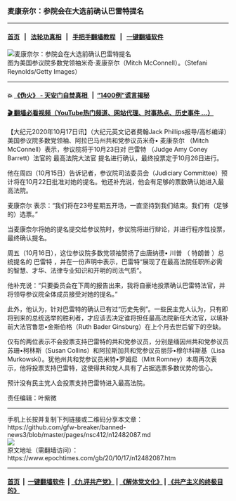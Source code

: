 ### 麦康奈尔：参院会在大选前确认巴雷特提名
------------------------

#### [首页](https://github.com/gfw-breaker/banned-news3/blob/master/README.md) &nbsp;&nbsp;|&nbsp;&nbsp; [法轮功真相](https://github.com/begood0513/basic/blob/master/README.md)  &nbsp;&nbsp;|&nbsp;&nbsp; [手把手翻墙教程](https://github.com/gfw-breaker/guides/wiki)  &nbsp;&nbsp;|&nbsp;&nbsp; [一键翻墙软件](https://github.com/gfw-breaker/nogfw/blob/master/README.md)  



<div><img alt="麦康奈尔：参院会在大选前确认巴雷特提名" class="attachment-djy_600_400 size-djy_600_400 wp-post-image" src="https://i.epochtimes.com/assets/uploads/2020/07/GettyImages-1223644841-1-600x400.jpg"/>
<div class="caption">
 图为美国参议院多数党领袖米奇·麦康奈尔（Mitch McConnell）。（Stefani Reynolds/Getty Images）
</div></div><hr/>

#### 💥 [《伪火》 - 天安门自焚真相 ](http://158.247.195.190:10000/videos/blog/weihuo.html)&nbsp; |&nbsp; [“1400例”谎言揭秘  ](http://158.247.195.190:10000/videos/blog/jiexi1400.html)

#### [ 🎬  翻墙必看视频（YouTube热门频道、网站代理、时事热点、历史事件 ...）](https://github.com/gfw-breaker/links/blob/master/banned.md)

<div><p>
 【大纪元2020年10月17日讯】（大纪元英文记者费翰Jack Phillips报导/高杉编译）美国参议院多数党领袖、阿拉巴马州共和党参议员米奇•
 <ok href="https://www.epochtimes.com/gb/tag/%E9%BA%A6%E5%BA%B7%E5%A5%88%E5%B0%94.html">
  麦康奈尔
 </ok>
 （Mitch McConnell）表示，参议院将于10月23日对
 <ok href="https://www.epochtimes.com/gb/tag/%E5%B7%B4%E9%9B%B7%E7%89%B9.html">
  巴雷特
 </ok>
 （Judge Amy Coney Barrett）法官的
 <ok href="https://www.epochtimes.com/gb/tag/%E6%9C%80%E9%AB%98%E6%B3%95%E9%99%A2%E5%A4%A7%E6%B3%95%E5%AE%98.html">
  最高法院大法官
 </ok>
 提名进行确认，最终投票定于10月26日进行。
</p>
<p>
 他在周四（10月15日）告诉记者，参议院司法委员会（Judiciary Committee）预计将在10月22日批准对她的提名。他还补充说，他会有足够的票数确认她进入最高法院。
</p>
<p>
 <ok href="https://www.epochtimes.com/gb/tag/%E9%BA%A6%E5%BA%B7%E5%A5%88%E5%B0%94.html">
  麦康奈尔
 </ok>
 表示：“我们将在23号星期五开场，一直坚持到我们结束。我们有（足够的）选票。”
</p>
<p>
 当麦康奈尔将她的提名提交给参议院时，参议院将进行辩论，并进行程序性投票，最终确认提名。
</p>
<p>
 周五（10月16日），这位参议院多数党领袖赞扬了由唐纳德•
 <ok href="https://www.epochtimes.com/gb/tag/%E5%B7%9D%E6%99%AE.html">
  川普
 </ok>
 （
 <ok href="https://www.epochtimes.com/gb/tag/%E7%89%B9%E6%9C%97%E6%99%AE.html">
  特朗普
 </ok>
 ）总统提名的
 <ok href="https://www.epochtimes.com/gb/tag/%E5%B7%B4%E9%9B%B7%E7%89%B9.html">
  巴雷特
 </ok>
 ，并在一份声明中表示，巴雷特“展现了在最高法院任职所必需的智慧、才华、法律专业知识和开明的司法气质”。
</p>
<p>
 他补充说：“只要委员会在下周的报告出来，我将自豪地投票确认巴雷特法官，并将领导参议院全体成员接受对她的提名。”
</p>
<p>
 此外，他认为，针对巴雷特的确认已有过“历史先例”。一些民主党人认为，只有即将到来的总统选举的胜利者，才应该去决定谁将担任最高法院新任大法官，以填补前大法官鲁思•金斯伯格（Ruth Bader Ginsburg）在上个月去世后留下的空缺。
</p>
<p>
 仅有的两位表示不会投票支持巴雷特的共和党参议员，分别是缅因州共和党参议员苏珊•柯林斯（Susan Collins）和阿拉斯加共和党参议员丽莎•穆尔科斯基（Lisa Murkowski）。犹他州共和党参议员米特•罗姆尼（Mitt Romney）本周再次表示，他将投票支持巴雷特，这使得共和党人具有了占据选票多数优势的信心。
</p>
<p>
 预计没有民主党人会投票支持巴雷特进入最高法院。
</p>
<p>
 责任编辑：叶紫微
</p>
</div>
<hr/>
手机上长按并复制下列链接或二维码分享本文章：<br/>
https://github.com/gfw-breaker/banned-news3/blob/master/pages/nsc412/n12482087.md <br/>
<a href='https://github.com/gfw-breaker/banned-news3/blob/master/pages/nsc412/n12482087.md'><img src='https://github.com/gfw-breaker/banned-news3/blob/master/pages/nsc412/n12482087.md.png'/></a> <br/>
原文地址（需翻墙访问）：https://www.epochtimes.com/gb/20/10/17/n12482087.htm


------------------------
#### [首页](https://github.com/gfw-breaker/banned-news3/blob/master/README.md) &nbsp;|&nbsp; [一键翻墙软件](https://github.com/gfw-breaker/nogfw/blob/master/README.md) &nbsp;| [《九评共产党》](https://github.com/gfw-breaker/9ping.md/blob/master/README.md#九评之一评共产党是什么) | [《解体党文化》](https://github.com/gfw-breaker/jtdwh.md/blob/master/README.md) | [《共产主义的终极目的》](https://github.com/gfw-breaker/gczydzjmd.md/blob/master/README.md)


<img src='http://gfw-breaker.win/banned-news3/pages/nsc412/n12482087.md' width='0px' height='0px'/>